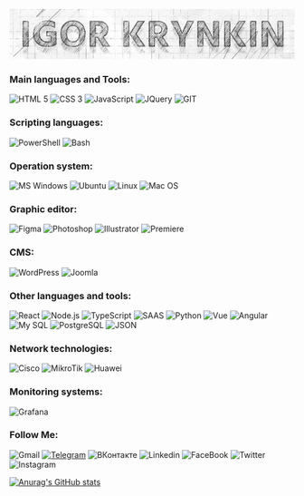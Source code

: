 [![Header](./assets/igor.krynkin.1.png)](https://krynkin.pro)

<!--
- 🔭 I’m currently working on improving javascript programming, as well as setting up network equipment, proxy servers, monitoring systems, etc.
- 🌱 I’m currently learning programming languages, frameworks, in particular Javascript, React.
- 👯 I’m looking to collaborate on frontend development.
- 🤔 I’m looking for help with Javascript and React.
- 💬 I can help with html, css layout, network equipment, Cisco, MikroTik
- 📫 How to reach me: igor.krynkin@gmail.com
-->

### Main languages and Tools:
![HTML 5](https://img.shields.io/badge/HTML5-E34F26?style=for-the-badge&logo=html5&logoColor=white)
![CSS 3](https://img.shields.io/badge/CSS3-1572B6?style=for-the-badge&logo=css3&logoColor=white)
![JavaScript](https://img.shields.io/badge/JavaScript-323330?style=for-the-badge&logo=javascript&logoColor=F7DF1E)
![JQuery](https://img.shields.io/badge/jQuery-0769AD?style=for-the-badge&logo=jquery&logoColor=white)
![GIT](https://img.shields.io/badge/GIT-E44C30?style=for-the-badge&logo=git&logoColor=white)

### Scripting languages:
![PowerShell](https://img.shields.io/badge/Powershell-2CA5E0?style=for-the-badge&logo=powershell&logoColor=white)
![Bash](https://img.shields.io/badge/Shell_Script-121011?style=for-the-badge&logo=gnu-bash&logoColor=white)

### Operation system:
![MS Windows](https://img.shields.io/badge/Windows-0078D6?style=for-the-badge&logo=windows&logoColor=white)
![Ubuntu](https://img.shields.io/badge/Ubuntu-E95420?style=for-the-badge&logo=ubuntu&logoColor=white)
![Linux](https://img.shields.io/badge/Linux-FCC624?style=for-the-badge&logo=linux&logoColor=black)
![Mac OS](https://img.shields.io/badge/mac%20os-000000?style=for-the-badge&logo=apple&logoColor=white)

### Graphic editor:
![Figma](https://img.shields.io/badge/Figma-F24E1E?style=for-the-badge&logo=figma&logoColor=white)
![Photoshop](https://img.shields.io/badge/Adobe%20Photoshop-31A8FF?style=for-the-badge&logo=Adobe%20Photoshop&logoColor=black)
![Illustrator](https://img.shields.io/badge/Adobe%20Illustrator-FF9A00?style=for-the-badge&logo=adobe%20illustrator&logoColor=white)
![Premiere](https://img.shields.io/badge/Adobe%20Premiere%20Pro-9999FF?style=for-the-badge&logo=Adobe%20Premiere%20Pro&logoColor=white)

### CMS:
![WordPress](https://img.shields.io/badge/Wordpress-21759B?style=for-the-badge&logo=wordpress&logoColor=white)
![Joomla](https://img.shields.io/badge/Joomla-5091CD?style=for-the-badge&logo=joomla&logoColor=white)

### Other languages and tools:
![React](https://img.shields.io/badge/React-20232A?style=for-the-badge&logo=react&logoColor=61DAFB)
![Node.js](https://img.shields.io/badge/Node.js-43853D?style=for-the-badge&logo=node.js&logoColor=white)
![TypeScript](https://img.shields.io/badge/TypeScript-007ACC?style=for-the-badge&logo=typescript&logoColor=white)
![SAAS](https://img.shields.io/badge/Sass-CC6699?style=for-the-badge&logo=sass&logoColor=white)
![Python](https://img.shields.io/badge/Python-3776AB?style=for-the-badge&logo=python&logoColor=white)
![Vue](https://img.shields.io/badge/Vue.js-35495E?style=for-the-badge&logo=vue.js&logoColor=4FC08D)
![Angular](https://img.shields.io/badge/Angular-DD0031?style=for-the-badge&logo=angular&logoColor=white)
![My SQL](https://img.shields.io/badge/MySQL-00000F?style=for-the-badge&logo=mysql&logoColor=white)
![PostgreSQL](https://img.shields.io/badge/PostgreSQL-316192?style=for-the-badge&logo=postgresql&logoColor=white)
![JSON](https://img.shields.io/badge/json-5E5C5C?style=for-the-badge&logo=json&logoColor=white)

### Network technologies:
![Cisco](https://img.shields.io/badge/cisco-%23049fd9.svg?style=for-the-badge&logo=cisco&logoColor=black)
![MikroTik](https://camo.githubusercontent.com/782a5f295da5f5679e0f88432ecffd12676996da3ac7e4a0d54d2a16b26feba1/68747470733a2f2f696d672e736869656c64732e696f2f7374617469632f76313f7374796c653d666f722d7468652d6261646765266d6573736167653d4d696b726f74696b26636f6c6f723d323933323339266c6f676f3d4d696b726f74696b266c6f676f436f6c6f723d464646464646266c6162656c3d)
![Huawei](https://img.shields.io/badge/Huawei-FF0000?style=for-the-badge&logo=huawei&logoColor=white)

### Monitoring systems:
![Grafana](https://img.shields.io/badge/grafana-%23F46800.svg?style=for-the-badge&logo=grafana&logoColor=white)

### Follow Me:
![Gmail](https://img.shields.io/badge/Gmail-D14836?style=for-the-badge&logo=gmail&logoColor=white)
[![Telegram](https://img.shields.io/badge/Telegram-2CA5E0?style=for-the-badge&logo=telegram&logoColor=white)](https://t.me)
![ВКонтакте](https://img.shields.io/badge/вконтакте-%232E87FB.svg?&style=for-the-badge&logo=vk&logoColor=white)
![Linkedin](https://img.shields.io/badge/LinkedIn-0077B5?style=for-the-badge&logo=linkedin&logoColor=white)
![FaceBook](https://img.shields.io/badge/Facebook-1877F2?style=for-the-badge&logo=facebook&logoColor=white)
![Twitter](https://img.shields.io/badge/Twitter-1DA1F2?style=for-the-badge&logo=twitter&logoColor=white)
![Instagram](https://img.shields.io/badge/Instagram-E4405F?style=for-the-badge&logo=instagram&logoColor=white)
<!--
![YouTube](https://img.shields.io/badge/YouTube-FF0000?style=for-the-badge&logo=youtube&logoColor=white)
[![Codewars](https://img.shields.io/badge/Codewars-B1361E?style=for-the-badge&logo=Codewars&logoColor=white)](https://www.codewars.com/dashboard)
-->

[![Anurag's GitHub stats](https://github-readme-stats.vercel.app/api?username=igkrynkin&show_icons=true)](https://github.com/anuraghazra/github-readme-stats)